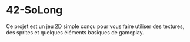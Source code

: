 # 42-SoLong
Ce projet est un jeu 2D simple conçu pour vous faire utiliser des textures, des sprites et quelques éléments basiques de gameplay.
